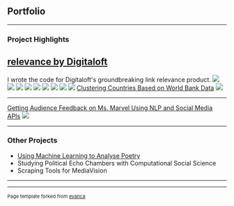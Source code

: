 ## Portfolio

---

### Project Highlights

[relevance by Digitaloft](/https://digitaloft.co.uk/introducing-relevance-by-digitaloft/)
---
I wrote the code for Digitaloft's groundbreaking link relevance product.
<img src="Screenshot 2024-09-18 at 10.57.14.png"/>
<img src="relevance-report.png"/>
<img src="Screenshot 2024-09-18 at 10.28.45.png"/>
<img src="Screenshot 2024-09-18 at 10.28.53.png"/>
<img src="relevance_1.png"/>
<img src="Screenshot 2024-09-18 at 10.29.04.png"/>
<img src="relevance_2.png"/>
<img src="Screenshot 2024-09-18 at 10.29.12.png"/>
<img src="Screenshot 2024-09-18 at 10.29.21.png"/>
[Clustering Countries Based on World Bank Data](/https://github.com/shez2108/covid/blob/main/MA335_final_project.pdf)
<img src="images/covid-cluster.png?raw=true"/>

---
[Getting Audience Feedback on Ms. Marvel Using NLP and Social Media APIs](/https://github.com/shez2108/Getting-Audience-Feedback-From-Twitter-and-Reddit-NLP/blob/main/MSc_Dissertation%20(7).pdf)
<img src="images/sentiment_reddit.png?raw=true"/>

---

### Other Projects

- [Using Machine Learning to Analyse Poetry](https://github.com/shez2108/Using-Machine-Learning-to-Analyse-and-Write-Poetry/blob/main/rumi_project%20(2).ipynb)
- Studying Political Echo Chambers with Computational Social Science
- Scraping Tools for MediaVision

---




---
<p style="font-size:11px">Page template forked from <a href="https://github.com/evanca/quick-portfolio">evanca</a></p>
<!-- Remove above link if you don't want to attibute -->
